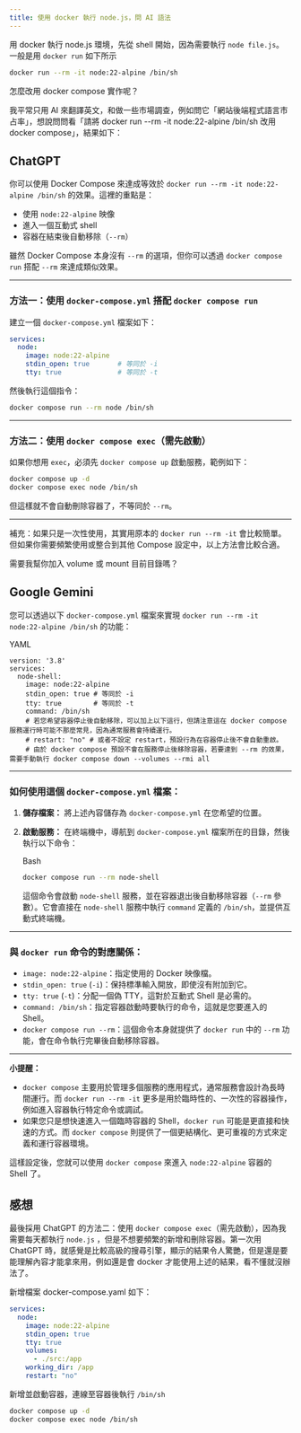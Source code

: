 ```yaml
---
title: 使用 docker 執行 node.js，問 AI 語法
---
```


用 docker 執行 node.js 環境，先從 shell 開始，因為需要執行 `node file.js`。一般是用 `docker run` 如下所示

``` bash
docker run --rm -it node:22-alpine /bin/sh
```

怎麼改用 docker compose 實作呢？

我平常只用 AI 來翻譯英文，和做一些市場調查，例如問它「網站後端程式語言市占率」，想說問問看「請將 docker run --rm -it node:22-alpine /bin/sh 改用 docker compose」，結果如下：

## ChatGPT

你可以使用 Docker Compose 來達成等效於 `docker run --rm -it node:22-alpine /bin/sh` 的效果。這裡的重點是：

- 使用 `node:22-alpine` 映像
- 進入一個互動式 shell
- 容器在結束後自動移除（`--rm`）

雖然 Docker Compose 本身沒有 `--rm` 的選項，但你可以透過 `docker compose run` 搭配 `--rm` 來達成類似效果。

---

### 方法一：使用 `docker-compose.yml` 搭配 `docker compose run`

建立一個 `docker-compose.yml` 檔案如下：

```yaml
services:
  node:
    image: node:22-alpine
    stdin_open: true       # 等同於 -i
    tty: true              # 等同於 -t
```

然後執行這個指令：

```bash
docker compose run --rm node /bin/sh
```

---

### 方法二：使用 `docker compose exec`（需先啟動）

如果你想用 `exec`，必須先 `docker compose up` 啟動服務，範例如下：

```bash
docker compose up -d
docker compose exec node /bin/sh
```

但這樣就不會自動刪除容器了，不等同於 `--rm`。

---

補充：如果只是一次性使用，其實用原本的 `docker run --rm -it` 會比較簡單。但如果你需要頻繁使用或整合到其他 Compose 設定中，以上方法會比較合適。

需要我幫你加入 volume 或 mount 目前目錄嗎？

## Google Gemini

您可以透過以下 `docker-compose.yml` 檔案來實現 `docker run --rm -it node:22-alpine /bin/sh` 的功能：

YAML

```
version: '3.8'
services:
  node-shell:
    image: node:22-alpine
    stdin_open: true # 等同於 -i
    tty: true        # 等同於 -t
    command: /bin/sh
    # 若您希望容器停止後自動移除，可以加上以下這行，但請注意這在 docker compose 服務運行時可能不那麼常見，因為通常服務會持續運行。
    # restart: "no" # 或者不設定 restart，預設行為在容器停止後不會自動重啟。
    # 由於 docker compose 預設不會在服務停止後移除容器，若要達到 --rm 的效果，需要手動執行 docker compose down --volumes --rmi all
```

---

### 如何使用這個 `docker-compose.yml` 檔案：

1. **儲存檔案：** 將上述內容儲存為 `docker-compose.yml` 在您希望的位置。
2. **啟動服務：** 在終端機中，導航到 `docker-compose.yml` 檔案所在的目錄，然後執行以下命令：
    
    Bash
    
    ```bash
    docker compose run --rm node-shell
    ```
    
    這個命令會啟動 `node-shell` 服務，並在容器退出後自動移除容器（`--rm` 參數）。它會直接在 `node-shell` 服務中執行 `command` 定義的 `/bin/sh`，並提供互動式終端機。
    

---

### 與 `docker run` 命令的對應關係：

- `image: node:22-alpine`：指定使用的 Docker 映像檔。    
- `stdin_open: true` (`-i`)：保持標準輸入開放，即使沒有附加到它。
- `tty: true` (`-t`)：分配一個偽 TTY，這對於互動式 Shell 是必需的。
- `command: /bin/sh`：指定容器啟動時要執行的命令，這就是您要進入的 Shell。
- `docker compose run --rm`：這個命令本身就提供了 `docker run` 中的 `--rm` 功能，會在命令執行完畢後自動移除容器。    

---

**小提醒：**

- `docker compose` 主要用於管理多個服務的應用程式，通常服務會設計為長時間運行。而 `docker run --rm -it` 更多是用於臨時性的、一次性的容器操作，例如進入容器執行特定命令或調試。
- 如果您只是想快速進入一個臨時容器的 Shell，`docker run` 可能是更直接和快速的方式。而 `docker compose` 則提供了一個更結構化、更可重複的方式來定義和運行容器環境。

這樣設定後，您就可以使用 `docker compose` 來進入 `node:22-alpine` 容器的 Shell 了。

## 感想

最後採用 ChatGPT 的方法二：使用 `docker compose exec`（需先啟動），因為我需要每天都執行 `node.js` ，但是不想要頻繁的新增和刪除容器。第一次用 ChatGPT 時，就感覺是比較高級的搜尋引擎，顯示的結果令人驚艷，但是還是要能理解內容才能拿來用，例如還是會 docker 才能使用上述的結果，看不懂就沒辦法了。

新增檔案 docker-compose.yaml 如下：

``` yaml
services:
  node:
    image: node:22-alpine
    stdin_open: true
    tty: true
    volumes:
      - ./src:/app
    working_dir: /app
    restart: "no"
```

新增並啟動容器，連線至容器後執行 `/bin/sh`

```bash
docker compose up -d
docker compose exec node /bin/sh
```
